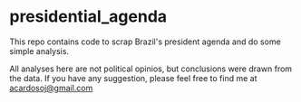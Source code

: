 # presidential_agenda

This repo contains code to scrap Brazil's president agenda and do some simple analysis. 

All analyses here are not political opinios, but conclusions were drawn from the data. If you have any suggestion, 
please feel free to find me at acardosoj@gmail.com